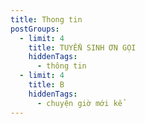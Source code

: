 ```yaml
---
title: Thong tin
postGroups:
  - limit: 4
    title: TUYỂN SINH ƠN GỌI
    hiddenTags:
      - thông tin
  - limit: 4
    title: B
    hiddenTags:
      - chuyện giờ mới kể
---
```

